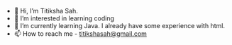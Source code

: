 - 👋 Hi, I’m Titiksha Sah.
- 👀 I’m interested in learning coding
- 🌱 I’m currently learning Java. I already have some experience with html.
- 📫 How to reach me - titikshasah@gmail.com 

<!---
titikshasah/titikshasah is a ✨ special ✨ repository because its `README.md` (this file) appears on your GitHub profile.
You can click the Preview link to take a look at your changes.
--->
